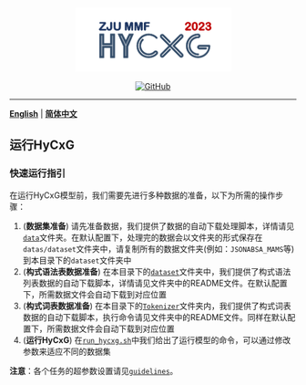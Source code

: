 <p align="center" >
    <a href="https://github.com/xlxwalex/HyCxG/tree/main/HyCxG">
    <br>
    <img src="https://github.com/xlxwalex/HyCxG/blob/main/figures/sub-logo.png" width="275"/>
    <br>
    </a>
</p>
<p align="center">
    <a href="https://github.com/xlxwalex/HyCxG/blob/main/LICENSE">
        <img alt="GitHub" src="https://img.shields.io/github/license/xlxwalex/HyCxG.svg?color=blue&style=flat-square">
    </a>
</p>

---
[**English**](https://github.com/xlxwalex/HyCxG/tree/main/HyCxG/) | [**简体中文**](https://github.com/xlxwalex/HyCxG/tree/main/HyCxG/README_ZH.md)
## 运行HyCxG

### 快速运行指引
在运行HyCxG模型前，我们需要先进行多种数据的准备，以下为所需的操作步骤：
1. (**数据集准备**) 请先准备数据，我们提供了数据的自动下载处理脚本，详情请见[`data`](https://github.com/xlxwalex/HyCxG/tree/main/data)文件夹。在默认配置下，处理完的数据会以文件夹的形式保存在`datas/dataset`文件夹中，请复制所有的数据文件夹(例如：`JSONABSA_MAMS`等)到本目录下的`dataset`文件夹中
2. (**构式语法表数据准备**) 在本目录下的[`dataset`](https://github.com/xlxwalex/HyCxG/tree/main/HyCxG/dataset)文件夹中，我们提供了构式语法列表数据的自动下载脚本，详情请见文件夹中的README文件。在默认配置下，所需数据文件会自动下载到对应位置
3. (**构式词表数据准备**) 在本目录下的[`Tokenizer`](https://github.com/xlxwalex/HyCxG/tree/main/HyCxG/dataset)文件夹内，我们提供了构式词表数据的自动下载脚本，执行命令请见文件夹中的README文件。同样在默认配置下，所需数据文件会自动下载到对应位置
4. (**运行HyCxG**) 在[`run_hycxg.sh`](https://github.com/xlxwalex/HyCxG/tree/main/HyCxG/run_hycxg.sh)中我们给出了运行模型的命令，可以通过修改参数来适应不同的数据集

**注意**：各个任务的超参数设置请见[`guidelines`](https://github.com/xlxwalex/HyCxG/tree/main/guidelines)。